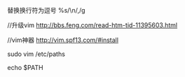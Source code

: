 替换换行符为逗号
%s/\n/,/g

//升级vim
http://bbs.feng.com/read-htm-tid-11395603.html

//vim神器
http://vim.spf13.com/#install

sudo vim /etc/paths

echo $PATH
